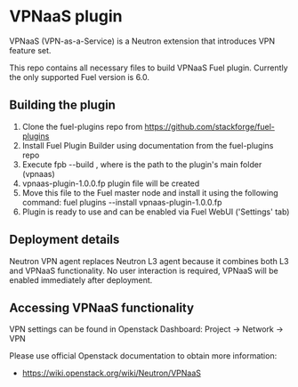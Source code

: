 VPNaaS plugin
============

VPNaaS (VPN-as-a-Service) is a Neutron extension that introduces VPN feature set.

This repo contains all necessary files to build VPNaaS Fuel plugin.
Currently the only supported Fuel version is 6.0.

Building the plugin
-------------------
1. Clone the fuel-plugins repo from https://github.com/stackforge/fuel-plugins
2. Install Fuel Plugin Builder using documentation from the fuel-plugins repo
3. Execute fpb --build <path>, where <path> is the path to the plugin's main
   folder (vpnaas)
4. vpnaas-plugin-1.0.0.fp plugin file will be created
5. Move this file to the Fuel master node and install it using
   the following command: fuel plugins --install vpnaas-plugin-1.0.0.fp
6. Plugin is ready to use and can be enabled via Fuel WebUI ('Settings' tab)

Deployment details
------------------
Neutron VPN agent replaces Neutron L3 agent because it combines both L3 and
VPNaaS functionality. No user interaction is required, VPNaaS will be enabled
immediately after deployment.

Accessing VPNaaS functionality
------------------------------
VPN settings can be found in Openstack Dashboard:
Project -> Network -> VPN

Please use official Openstack documentation to obtain more information:
- https://wiki.openstack.org/wiki/Neutron/VPNaaS
